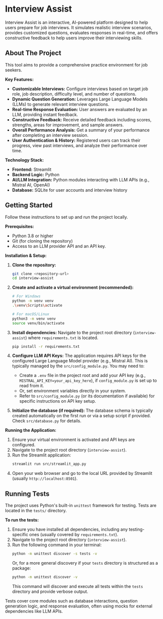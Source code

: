 # Interview Assist

Interview Assist is an interactive, AI-powered platform designed to help users prepare for job interviews. It simulates realistic interview scenarios, provides customized questions, evaluates responses in real-time, and offers constructive feedback to help users improve their interviewing skills.

## About The Project

This tool aims to provide a comprehensive practice environment for job seekers.

**Key Features:**

*   **Customizable Interviews:** Configure interviews based on target job role, job description, difficulty level, and number of questions.
*   **Dynamic Question Generation:** Leverages Large Language Models (LLMs) to generate relevant interview questions.
*   **Real-time Response Evaluation:** User answers are evaluated by an LLM, providing instant feedback.
*   **Constructive Feedback:** Receive detailed feedback including scores, strengths, areas for improvement, and sample answers.
*   **Overall Performance Analysis:** Get a summary of your performance after completing an interview session.
*   **User Authentication & History:** Registered users can track their progress, view past interviews, and analyze their performance over time.

**Technology Stack:**

*   **Frontend:** Streamlit
*   **Backend Logic:** Python
*   **AI/LLM Integration:** Python modules interacting with LLM APIs (e.g., Mistral AI, OpenAI)
*   **Database:** SQLite for user accounts and interview history

## Getting Started

Follow these instructions to set up and run the project locally.

**Prerequisites:**

*   Python 3.8 or higher
*   Git (for cloning the repository)
*   Access to an LLM provider API and an API key.

**Installation & Setup:**

1.  **Clone the repository:**
    ```bash
    git clone <repository-url>
    cd interview-assist
    ```

2.  **Create and activate a virtual environment (recommended):**
    ```bash
    # For Windows
    python -m venv venv
    .\venv\Scripts\activate

    # For macOS/Linux
    python3 -m venv venv
    source venv/bin/activate
    ```

3.  **Install dependencies:**
    Navigate to the project root directory (`interview-assist`) where `requirements.txt` is located.
    ```bash
    pip install -r requirements.txt
    ```

4.  **Configure LLM API Keys:**
    The application requires API keys for the configured Large Language Model provider (e.g., Mistral AI). This is typically managed by the `src/config_module.py`. You may need to:
    *   Create a `.env` file in the project root and add your API key (e.g., `MISTRAL_API_KEY=your_api_key_here`), if `config_module.py` is set up to read from it.
    *   Or, set environment variables directly in your system.
    *   Refer to `src/config_module.py` (or its documentation if available) for specific instructions on API key setup.

5.  **Initialize the database (if required):**
    The database schema is typically created automatically on the first run or via a setup script if provided. Check `src/database.py` for details.

**Running the Application:**

1.  Ensure your virtual environment is activated and API keys are configured.
2.  Navigate to the project root directory (`interview-assist`).
3.  Run the Streamlit application:
    ```bash
    streamlit run src/streamlit_app.py
    ```
4.  Open your web browser and go to the local URL provided by Streamlit (usually `http://localhost:8501`).

## Running Tests

The project uses Python's built-in `unittest` framework for testing. Tests are located in the `tests/` directory.

**To run the tests:**

1.  Ensure you have installed all dependencies, including any testing-specific ones (usually covered by `requirements.txt`).
2.  Navigate to the project root directory (`interview-assist`).
3.  Run the following command in your terminal:
    ```bash
    python -m unittest discover -s tests -v
    ```
    Or, for a more general discovery if your `tests` directory is structured as a package:
    ```bash
    python -m unittest discover -v
    ```
    This command will discover and execute all tests within the `tests` directory and provide verbose output.

Tests cover core modules such as database interactions, question generation logic, and response evaluation, often using mocks for external dependencies like LLM APIs.
